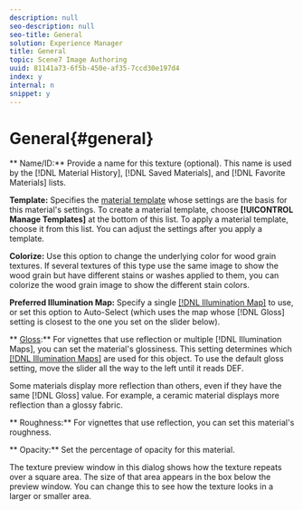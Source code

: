 ```yaml
---
description: null
seo-description: null
seo-title: General
solution: Experience Manager
title: General
topic: Scene7 Image Authoring
uuid: 81141a73-6f5b-450e-af35-7ccd30e197d4
index: y
internal: n
snippet: y
---
```


# General{#general}

 ** Name/ID:** Provide a name for this texture (optional). This name is used by the [!DNL Material History], [!DNL Saved Materials], and [!DNL Favorite Materials] lists.

**Template:** Specifies the [material template](../../../c-vat-rend-pg/c-vat-work-text/t-vat-mat-templ.md#task-8f5d1c397c19469d9ab4fafd2312db83) whose settings are the basis for this material's settings. To create a material template, choose **[!UICONTROL Manage Templates]** at the bottom of this list. To apply a material template, choose it from this list. You can adjust the settings after you apply a template.

**Colorize:** Use this option to change the underlying color for wood grain textures. If several textures of this type use the same image to show the wood grain but have different stains or washes applied to them, you can colorize the wood grain image to show the different stain colors.

**Preferred Illumination Map:** Specify a single [ [!DNL Illumination Map]](../../../c-vat-obj-pg/c-vat-abt-obj-prop/c-vat-view-prop.md#concept-8a396f7b144c46c4806c8ed26619eed1) to use, or set this option to Auto-Select (which uses the map whose [!DNL Gloss] setting is closest to the one you set on the slider below).

** [Gloss](../../../r-vat-glossary/c-vat-gloss.md#concept-c935eeb0b63442368231fb26b5a58f50):** For vignettes that use reflection or multiple [!DNL Illumination Maps], you can set the material's glossiness. This setting determines which [ [!DNL Illumination Maps]](../../../c-vat-obj-pg/c-vat-abt-obj-prop/c-vat-view-prop.md#concept-8a396f7b144c46c4806c8ed26619eed1) are used for this object. To use the default gloss setting, move the slider all the way to the left until it reads DEF.

Some materials display more reflection than others, even if they have the same [!DNL Gloss] value. For example, a ceramic material displays more reflection than a glossy fabric.

** Roughness:** For vignettes that use reflection, you can set this material's roughness.

** Opacity:** Set the percentage of opacity for this material.

The texture preview window in this dialog shows how the texture repeats over a square area. The size of that area appears in the box below the preview window. You can change this to see how the texture looks in a larger or smaller area. 
